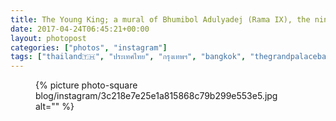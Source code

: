 ```yaml
---
title: The Young King; a mural of Bhumibol Adulyadej (Rama IX), the ninth King of Thailand
date: 2017-04-24T06:45:21+00:00
layout: photopost
categories: ["photos", "instagram"]
tags: ["thailand🇹🇭", "ประเทศไทย", "กรุงเทพฯ", "bangkok", "thegrandpalacebangkok", "art", "painting", "royalfamilyofthailand", "monarch"]
---
```


<figure class="photo photo--square">
  {% picture photo-square blog/instagram/3c218e7e25e1a815868c79b299e553e5.jpg alt="" %}
</figure>


